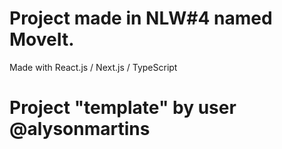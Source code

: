 # Project made in NLW#4 named MoveIt.
Made with React.js / Next.js / TypeScript
# Project "template" by user @alysonmartins
